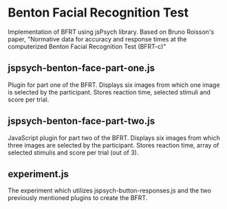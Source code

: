 # Benton Facial Recognition Test 

Implementation of BFRT using jsPsych library.
Based on Bruno Roisson's paper, "Normative data for accuracy and response times at the
computerized Benton Facial Recognition Test (BFRT-c)"

## jspsych-benton-face-part-one.js

Plugin for part one of the BFRT. Displays six images from which one image is selected by the participant. 
Stores reaction time, selected stimuli and score per trial.

## jspsych-benton-face-part-two.js

JavaScript plugin for part two of the BFRT. Displays six images from which three images are selected by the participant.
Stores reaction time, array of selected stimulis and score per trial (out of 3).

## experiment.js

The experiment which utilizes jspsych-button-responses.js and the two previously mentioned plugins to create the BFRT.


